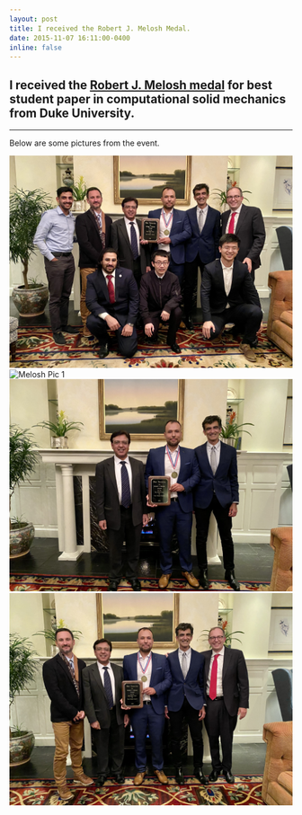 ```yaml
---
layout: post
title: I received the Robert J. Melosh Medal.
date: 2015-11-07 16:11:00-0400
inline: false
---
```


## I received the <a href="https://cee.duke.edu/about/awards-honors/melosh-medal">Robert J. Melosh medal</a> for best student paper in computational solid mechanics from Duke University. 

***

Below are some pictures from the event.

![Melosh Pic 4](assets/img/melosh_pic_4.jpeg)
![Melosh Pic 1](assets/img/melosh_pic_1.jpeg)
![Melosh Pic 2](assets/img/melosh_pic_2.jpeg)
![Melosh Pic 3](assets/img/melosh_pic_3.jpeg)

